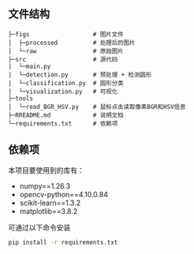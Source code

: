 
## 文件结构

```
├─figs                  # 图片文件
│  ├─processed          # 处理后的图片
│  └─raw                # 原始图片
├─src                   # 源代码
|  └─main.py
|  └─detection.py       # 预处理 + 检测圆形
|  └─classification.py  # 圆形分类
|  └─visualization.py   # 可视化
├─tools
│  └─read_BGR_HSV.py    # 鼠标点击读取像素BGR和HSV信息
├─RREADME.md            # 说明文档
└─requirements.txt      # 依赖项
```


## 依赖项

本项目要使用到的库有：

- numpy==1.26.3
- opencv-python==4.10.0.84
- scikit-learn==1.3.2
- matplotlib==3.8.2

可通过以下命令安装

```bash
pip install -r requirements.txt
```